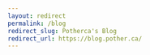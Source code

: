 ```yaml
---
layout: redirect
permalink: /blog
redirect_slug: Potherca's Blog
redirect_url: https://blog.pother.ca/
---
```

